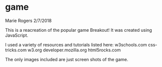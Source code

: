 # game

Marie Rogers
2/7/2018

This is a reacreation of the popular game Breakout! It was created using JavaScript.

I used a variety of resources and tutorials listed here:
w3schools.com
css-tricks.com
w3.org
developer.mozilla.org
html5rocks.com

The only images included are just screen shots of the game.
